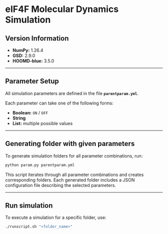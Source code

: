 # eIF4F Molecular Dynamics Simulation

## Version Information
- **NumPy:** 1.26.4  
- **GSD:** 2.9.0  
- **HOOMD-blue:** 3.5.0  

---

## Parameter Setup
All simulation parameters are defined in the file **`parentparam.yml`**.

Each parameter can take one of the following forms:
- **Boolean:** `ON` / `OFF`
- **String**
- **List:** multiple possible values

---

## Generating folder with given parameters
To generate simulation folders for all parameter combinations, run:

```bash
python param.py parentparam.yml
```
This script iterates through all parameter combinations and creates corresponding folders.
Each generated folder includes a JSON configuration file describing the selected parameters.


---

## Run simulation
To execute a simulation for a specific folder, use:
```bash
./runscript.sh "<folder_name>"
```
